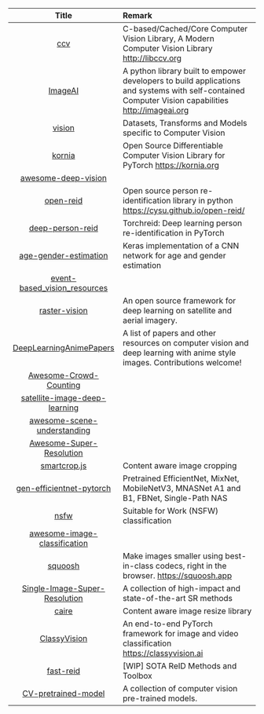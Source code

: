 | Title | Remark |
| :---: | :----- |
| [ccv](https://github.com/liuliu/ccv)|C-based/Cached/Core Computer Vision Library, A Modern Computer Vision Library http://libccv.org|
|[ImageAI](https://github.com/OlafenwaMoses/ImageAI)|A python library built to empower developers to build applications and systems with self-contained Computer Vision capabilities http://imageai.org|
|[vision](https://github.com/pytorch/vision/)|Datasets, Transforms and Models specific to Computer Vision|
|[kornia](https://github.com/kornia/kornia)|Open Source Differentiable Computer Vision Library for PyTorch https://kornia.org|
|[awesome-deep-vision](https://github.com/kjw0612/awesome-deep-vision)||
|[open-reid](https://github.com/Cysu/open-reid)|Open source person re-identification library in python https://cysu.github.io/open-reid/|
|[deep-person-reid](https://github.com/KaiyangZhou/deep-person-reid)|Torchreid: Deep learning person re-identification in PyTorch|
|[age-gender-estimation](https://github.com/yu4u/age-gender-estimation)|Keras implementation of a CNN network for age and gender estimation|
|[event-based_vision_resources](https://github.com/uzh-rpg/event-based_vision_resources)||
|[raster-vision](https://github.com/azavea/raster-vision)|An open source framework for deep learning on satellite and aerial imagery. |
|[DeepLearningAnimePapers](https://github.com/deeppomf/DeepLearningAnimePapers)|A list of papers and other resources on computer vision and deep learning with anime style images. Contributions welcome!|
|[Awesome-Crowd-Counting](https://github.com/gjy3035/Awesome-Crowd-Counting)|
|[satellite-image-deep-learning](https://github.com/robmarkcole/satellite-image-deep-learning)|
|[awesome-scene-understanding](https://github.com/bertjiazheng/awesome-scene-understanding)|
|[Awesome-Super-Resolution](https://github.com/ChaofWang/Awesome-Super-Resolution)|
|[smartcrop.js](https://github.com/jwagner/smartcrop.js)|Content aware image cropping|
|[gen-efficientnet-pytorch](https://github.com/rwightman/gen-efficientnet-pytorch)|Pretrained EfficientNet, MixNet, MobileNetV3, MNASNet A1 and B1, FBNet, Single-Path NAS|
|[nsfw](https://github.com/rockyzhengwu/nsfw)|Suitable for Work (NSFW) classification|
|[awesome-image-classification](https://github.com/weiaicunzai/awesome-image-classification)|
|[squoosh](https://github.com/GoogleChromeLabs/squoosh)|Make images smaller using best-in-class codecs, right in the browser. https://squoosh.app|
|[Single-Image-Super-Resolution](https://github.com/YapengTian/Single-Image-Super-Resolution)|A collection of high-impact and state-of-the-art SR methods |
|[caire](https://github.com/esimov/caire)|Content aware image resize library|
|[ClassyVision](https://github.com/facebookresearch/ClassyVision)|An end-to-end PyTorch framework for image and video classification https://classyvision.ai|
|[fast-reid](https://github.com/JDAI-CV/fast-reid)|[WIP] SOTA ReID Methods and Toolbox|
|[CV-pretrained-model](https://github.com/balavenkatesh3322/CV-pretrained-model)|A collection of computer vision pre-trained models.|